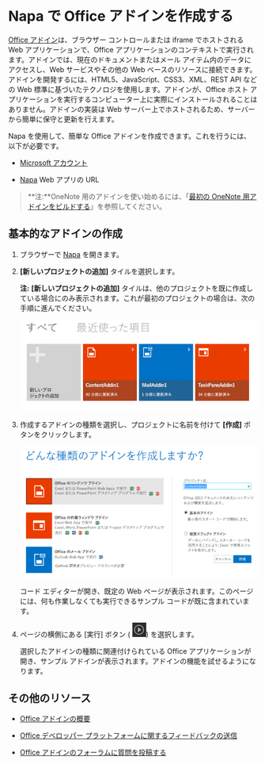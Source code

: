 ﻿
# <a name="create-an-office-add-in-with-napa"></a>Napa で Office アドインを作成する



[Office アドイン](../../docs/overview/office-add-ins.md)は、ブラウザー コントロールまたは iframe でホストされる Web アプリケーションで、Office アプリケーションのコンテキストで実行されます。アドインでは、現在のドキュメントまたはメール アイテム内のデータにアクセスし、Web サービスやその他の Web ベースのリソースに接続できます。アドインを開発するには、HTML5、JavaScript、CSS3、XML、REST API などの Web 標準に基づいたテクノロジを使用します。アドインが、Office ホスト アプリケーションを実行するコンピューター上に実際にインストールされることはありません。アドインの実装は Web サーバー上でホストされるため、サーバーから簡単に保守と更新を行えます。

Napa を使用して、簡単な Office アドインを作成できます。これを行うには、以下が必要です。

- [Microsoft アカウント](http://www.microsoft.com/en-us/account/default.aspx)
    
- [Napa](https://www.napacloudapp.com) Web アプリの URL

>**注:**OneNote 用のアドインを使い始めるには、「[最初の OneNote 用アドインをビルドする](../onenote/onenote-add-ins-getting-started.md)」を参照してください。

## <a name="create-a-basic-add-in"></a>基本的なアドインの作成



1. ブラウザーで [Napa](https://www.napacloudapp.com) を開きます。
    
2. **[新しいプロジェクトの追加]** タイルを選択します。
    
     **注:** **[新しいプロジェクトの追加]** タイルは、他のプロジェクトを既に作成している場合にのみ表示されます。これが最初のプロジェクトの場合は、次の手順に進んでください。
    
    ![プロジェクト ページ](../../images/08fc36cf-7cc1-442f-a9a5-b6bb30d786a4.png)

3. 作成するアドインの種類を選択し、プロジェクトに名前を付けて **[作成]** ボタンをクリックします。
    
    ![Excel アプリ タイル](../../images/Apps_NAPA_Excel_Tile.png)

    コード エディターが開き、既定の Web ページが表示されます。このページには、何も作業しなくても実行できるサンプル コードが既に含まれています。
    
4. ページの横側にある [実行] ボタン (
![[実行] ボタン](../../images/Apps_NAPA_Run_Button.png)) を選択します。
    
    選択したアドインの種類に関連付けられている Office アプリケーションが開き、サンプル アドインが表示されます。アドインの機能を試せるようになります。
    

## <a name="additional-resources"></a>その他のリソース



- [Office アドインの概要](../../docs/overview/office-add-ins.md)
    
- [Office デベロッパー プラットフォームに関するフィードバックの送信](http://officespdev.uservoice.com/)
    
- [Office アドインのフォーラムに質問を投稿する](http://social.msdn.microsoft.com/Forums/officeapps/en-US/home?forum=appsforoffice%2Cofficestore&amp;filter=alltypes&amp;sort=lastpostdesc)
    
